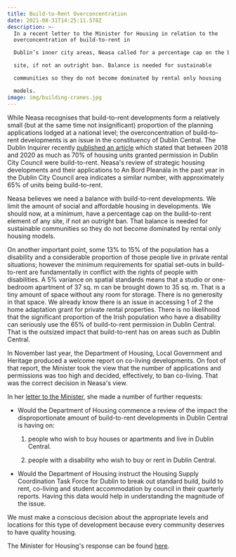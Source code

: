 ```yaml
---
title: Build-to-Rent Overconcentration
date: 2021-08-31T14:25:11.578Z
description: >-
  In a recent letter to the Minister for Housing in relation to the
  overconcentration of build-to-rent in

  Dublin’s inner city areas, Neasa called for a percentage cap on the build-to-rent element of any

  site, if not an outright ban. Balance is needed for sustainable

  communities so they do not become dominated by rental only housing

  models.
image: img/building-cranes.jpg
---
```

While Neasa recognises that build-to-rent developments form a relatively small (but at the same time not insignificant) proportion of the planning applications lodged at a national level; the overconcentration of build-to-rent developments is an issue in the constituency of Dublin Central. The Dublin Inquirer recently [published an article](https://dublininquirer.com/2021/04/28/is-build-to-rent-crowding-out-other-kinds-of-homes-in-dublin) which stated that between 2018 and 2020 as much as 70% of housing units granted permission in Dublin City Council were build-to-rent. Neasa's review of strategic housing developments and their applications to An Bord Pleanála in the past year in the Dublin City Council area indicates a similar number, with approximately 65% of units being build-to-rent.

Neasa believes we need a balance with build-to-rent developments. We limit the amount of social and affordable housing in developments. We should now, at a minimum, have a percentage cap on the build-to-rent element of any site, if not an outright ban. That balance is needed for sustainable communities so they do not become dominated by rental only housing models.

On another important point, some 13% to 15% of the population has a disability and a considerable proportion of those people live in private rental situations; however the minimum requirements for spatial set-outs in build-to-rent are fundamentally in conflict with the rights of people with disabilities. A 5% variance on spatial standards means that a studio or one-bedroom apartment of 37 sq. m can be brought down to 35 sq. m. That is a tiny amount of space without any room for storage. There is no generosity in that space. We already know there is an issue in accessing 1 of 2 the home adaptation grant for private rental properties. There is no likelihood that the significant proportion of the Irish population who have a disability can seriously use the 65% of build-to-rent permission in Dublin Central. That is the outsized impact that build-to-rent has on areas such as Dublin Central.

In November last year, the Department of Housing, Local Government and Heritage produced a welcome report on co-living developments. On foot of that report, the Minister took the view that the number of applications and permissions was too high and decided, effectively, to ban co-living. That was the correct decision in Neasa's view.

In her [letter to the Minister](https://neasahourigan.com/docs/Neasa-BTR-Letter.pdf), she made a number of further requests:

* Would the Department of Housing commence a review of the impact the disproportionate amount of build-to-rent developments in Dublin Central is having on: 

  1) people who wish to buy houses or apartments and live in Dublin Central.

  2) people with a disability who wish to buy or rent in Dublin Central.
* Would the Department of Housing instruct the Housing Supply Coordination Task Force for Dublin to break out standard build, build to rent, co-living and student accommodation by council in their quarterly reports. Having this data would help in understanding the magnitude of the issue.

We must make a conscious decision about the appropriate levels and locations for this type of development because every community deserves to have quality housing.

The Minister for Housing's response can be found [here](http://neasahourigan.com/docs/Minister-BTR-Response.pdf).